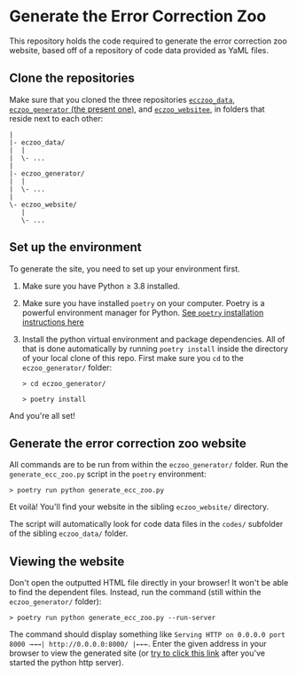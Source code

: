 # Generate the Error Correction Zoo

This repository holds the code required to generate the error correction zoo
website, based off of a repository of code data provided as YaML files.


## Clone the repositories

Make sure that you cloned the three repositories
[`ecczoo_data`](https://github.com/errorcorrectionzoo/eczoo_data),
[`eczoo_generator` (the present
one)](https://github.com/errorcorrectionzoo/eczoo_generator), and
[`eczoo_websitee`](https://github.com/errorcorrectionzoo/eczoo_website), in
folders that reside next to each other:

    |
    |- eczoo_data/
    |  |
    |  \- ...
    |
    |- eczoo_generator/
    |  |
    |  \- ...
    |
    \- eczoo_website/
       |
       \- ...


## Set up the environment

To generate the site, you need to set up your environment first.

1. Make sure you have Python ≥ 3.8 installed.

2. Make sure you have installed `poetry` on your computer.  Poetry is a powerful
   environment manager for Python. [See `poetry` installation instructions
   here](https://python-poetry.org/docs/#installation)

3. Install the python virtual environment and package dependencies.  All of that
   is done automatically by running `poetry install` inside the directory of
   your local clone of this repo.  First make sure you `cd` to the
   `eczoo_generator/` folder:
   
       > cd eczoo_generator/
   
       > poetry install
       
And you're all set!


## Generate the error correction zoo website

All commands are to be run from within the `eczoo_generator/` folder.  Run the
`generate_ecc_zoo.py` script in the `poetry` environment:

    > poetry run python generate_ecc_zoo.py
    
Et voilà! You'll find your website in the sibling `eczoo_website/`
directory.

The script will automatically look for code data files in the `codes/` subfolder
of the sibling `eczoo_data/` folder.


## Viewing the website

Don't open the outputted HTML file directly in your browser! It won't be able to
find the dependent files.  Instead, run the command (still within the
`eczoo_generator/` folder):

    > poetry run python generate_ecc_zoo.py --run-server
    
The command should display something like `Serving HTTP on 0.0.0.0 port 8000
→→→| http://0.0.0.0:8000/ |←←←`.  Enter the given address in your browser to
view the generated site (or [try to click this link](http://localhost:8000/)
after you've started the python http server).


